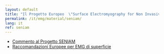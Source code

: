 ```yaml
---
layout: default
title: "Il Progetto Europeo  \"Surface Electromyography for Non Invasive Assessment of Muscles (SENIAM, 1997-2000)\""
permalink: /it/emg/material/seniam/
lang: it
ref: seniam
---
```


<ul>
    <li><a href="https://1drv.ms/b/s!AogYE2MXz2TphT2EEAJmbzNmv8Eg?e=itSBBp">Commento al Progetto SENIAM</a></li>
    <li><a href="https://1drv.ms/b/s!AogYE2MXz2TphT8Dejl2z9Zkht_E?e=W1Th3w">Raccomandazioni Europee per EMG di superficie</a></li>
</ul>